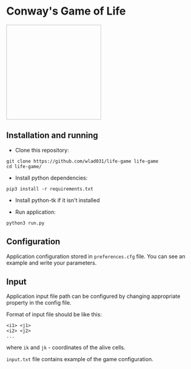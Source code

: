 Conway's Game of Life
===================

<img data-canonical-src="http://s011.radikal.ru/i315/1707/75/2111fa807fde.gif" width="250" height="250" />

Installation and running
-------------------------
 
 - Clone this repository:

```
git clone https://github.com/wlad031/life-game life-game
cd life-game/
```

 - Install python dependencies:

```
pip3 install -r requirements.txt
```

 - Install python-tk if it isn't installed

 - Run application:

```
python3 run.py
```

Configuration
-------------------------

Application configuration stored in ``preferences.cfg`` file. You can see an example and write your parameters.


Input
-------------------------

Application input file path can be configured by changing appropriate property in the config file.

Format of input file should be like this:
```
<i1> <j1>
<i2> <j2>
...
```
where ``ik`` and ``jk`` - coordinates of the alive cells.

``input.txt`` file contains example of the game configuration.
